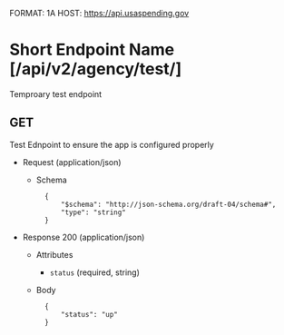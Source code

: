 FORMAT: 1A
HOST: https://api.usaspending.gov

# Short Endpoint Name [/api/v2/agency/test/]

Temproary test endpoint

## GET

Test Ednpoint to ensure the app is configured properly

+ Request (application/json)
    + Schema

            {
                "$schema": "http://json-schema.org/draft-04/schema#",
                "type": "string"
            }


+ Response 200 (application/json)
    + Attributes
        + `status` (required, string)

    + Body

            {
                "status": "up"
            }


